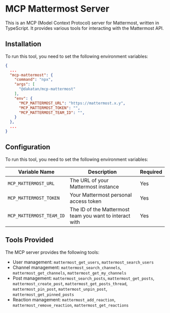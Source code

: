 # MCP Mattermost Server

This is an MCP (Model Context Protocol) server for Mattermost, written in TypeScript. It provides various tools for interacting with the Mattermost API.

## Installation

To run this tool, you need to set the following environment variables:

```json
{
  ...
  "mcp-mattermost": {
    "command": "npx",
    "args": [
      "@dakatan/mcp-mattermost"
    ],
    "env": {
      "MCP_MATTERMOST_URL": "https://mattermost.x.y",
      "MCP_MATTERMOST_TOKEN": "",
      "MCP_MATTERMOST_TEAM_ID": "",
    }
  },
  ...
}
```

## Configuration

To run this tool, you need to set the following environment variables:

| Variable Name            | Description                                             | Required |
| ------------------------ | ------------------------------------------------------- | -------- |
| `MCP_MATTERMOST_URL`     | The URL of your Mattermost instance                     | Yes      |
| `MCP_MATTERMOST_TOKEN`   | Your Mattermost personal access token                   | Yes      |
| `MCP_MATTERMOST_TEAM_ID` | The ID of the Mattermost team you want to interact with | Yes      |

## Tools Provided

The MCP server provides the following tools:

- User management: `mattermost_get_users`, `mattermost_search_users`
- Channel management: `mattermost_search_channels`, `mattermost_get_channels`, `mattermost_get_my_channels`
- Post management: `mattermost_search_posts`, `mattermost_get_posts`, `mattermost_create_post`, `mattermost_get_posts_thread`, `mattermost_pin_post`, `mattermost_unpin_post`, `mattermost_get_pinned_posts`
- Reaction management: `mattermost_add_reaction`, `mattermost_remove_reaction`, `mattermost_get_reactions`